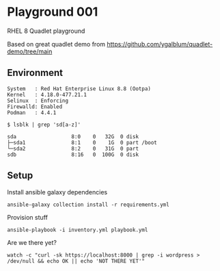 # Playground 001

RHEL 8 Quadlet playground

Based on great quadlet demo from https://github.com/ygalblum/quadlet-demo/tree/main

## Environment

```
System   : Red Hat Enterprise Linux 8.8 (Ootpa)
Kernel   : 4.18.0-477.21.1
Selinux  : Enforcing
Firewalld: Enabled
Podman   : 4.4.1
```

```
$ lsblk | grep 'sd[a-z]'

sda                  8:0    0   32G  0 disk
├─sda1               8:1    0    1G  0 part /boot
└─sda2               8:2    0   31G  0 part
sdb                  8:16   0  100G  0 disk
```

## Setup

Install ansible galaxy dependencies
```
ansible-galaxy collection install -r requirements.yml
```

Provision stuff
```
ansible-playbook -i inventory.yml playbook.yml
```

Are we there yet?
```
watch -c "curl -sk https://localhost:8000 | grep -i wordpress > /dev/null && echo OK || echo 'NOT THERE YET'"
```


